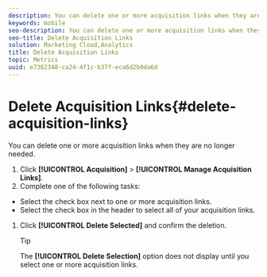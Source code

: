 ```yaml
---
description: You can delete one or more acquisition links when they are no longer needed.
keywords: mobile
seo-description: You can delete one or more acquisition links when they are no longer needed.
seo-title: Delete Acquisition Links
solution: Marketing Cloud,Analytics
title: Delete Acquisition Links
topic: Metrics
uuid: e7362348-ca24-4f1c-b37f-eca6d2b0da6d
---
```


# Delete Acquisition Links{#delete-acquisition-links}

You can delete one or more acquisition links when they are no longer needed.

<!-- 

I'm confused by this procedure. In the UI, there is no "Manage Acquisition Link" option under "Acquisition". I don't see any other way to delete a link...am I missing something? Should this procedure be removed?

 -->

1. Click **[!UICONTROL Acquisition]** > **[!UICONTROL Manage Acquisition Links]**.
1. Complete one of the following tasks:

* Select the check box next to one or more acquisition links. 
* Select the check box in the header to select all of your acquisition links.

1. Click **[!UICONTROL Delete Selected]** and confirm the deletion.

   >[!TIP]
   >
   >The **[!UICONTROL Delete Selection]** option does not display until you select one or more acquisition links.

